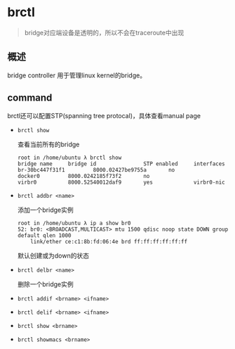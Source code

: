 # brctl

> bridge对应端设备是透明的，所以不会在traceroute中出现

## 概述

bridge controller 用于管理linux kernel的bridge。

## command

brctl还可以配置STP(spanning tree protocal)，具体查看manual page

- `brctl show `

  查看当前所有的bridge

  ```
  root in /home/ubuntu λ brctl show
  bridge name     bridge id               STP enabled     interfaces
  br-30bc447f31f1         8000.02427be9755a       no
  docker0         8000.0242185f73f2       no
  virbr0          8000.52540012daf9       yes             virbr0-nic
  ```

- `brctl addbr <name>`

  添加一个bridge实例

  ```
  root in /home/ubuntu λ ip a show br0
  52: br0: <BROADCAST,MULTICAST> mtu 1500 qdisc noop state DOWN group default qlen 1000
      link/ether ce:c1:8b:fd:06:4e brd ff:ff:ff:ff:ff:ff
  ```

  默认创建或为down的状态

- `brctl delbr <name>`

  删除一个bridge实例

- `brctl addif <brname> <ifname>`

- `brctl delif <brname> <ifname>`

- `brctl show <brname>`

- `brctl showmacs <brname>`

  

  